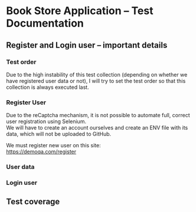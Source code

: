 # Book Store Application – Test Documentation

## Register and Login user – important details

### Test order

Due to the high instability of this test collection (depending on whether we have registered user data or not), I will
try to set the test order so that this collection is always executed last.

### Register User

Due to the reCaptcha mechanism, it is not possible to automate full, correct user registration using Selenium.  
We will have to create an account ourselves and create an ENV file with its data, which will not be uploaded to GitHub.

We must register new user on this site:  
https://demoqa.com/register

### User data

### Login user

## Test coverage
